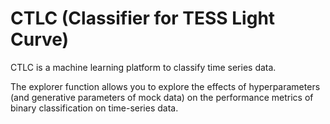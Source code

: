 # CTLC (Classifier for TESS Light Curve)

CTLC is a machine learning platform to classify time series data.

The explorer function allows you to explore the effects of hyperparameters (and generative parameters of mock data) on the performance metrics of binary classification on time-series data.
